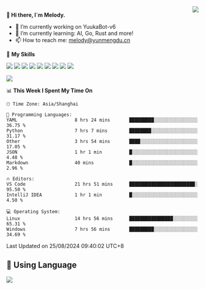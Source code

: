 <a href="#">
  <img align="right" src="https://github-readme-stats.vercel.app/api?username=melodyyuuka&count_private=true&show_icons=true" />
</a>

**👋 Hi there, I`m Melody.**

- 🔭 I’m currently working on YuukaBot-v6
- 🌱 I’m currently learning: AI, Go, Rust and more!
- 📫 How to reach me: melody@yunmengdu.cn

🌟 **My Skills** 

![](https://img.shields.io/badge/-Python-3e74a2?style=flat-square&logo=Python&logoColor=fff)
![](https://img.shields.io/badge/-Java-007396?style=flat-square&logo=OpenJDK&logoColor=fff)
![](https://img.shields.io/badge/-Node.js-339933?style=flat-square&logo=Node.js&logoColor=fff)
![](https://img.shields.io/badge/-Git-f05032?style=flat-square&logo=git&logoColor=fff)
![](https://img.shields.io/badge/-PostgreSQL-4169e1?style=flat-square&logo=PostgreSQL&logoColor=fff)
![](https://img.shields.io/badge/-Rust-000000?style=flat-square&logo=rust&logoColor=fff)
![](https://img.shields.io/badge/-VSCode-007acc?style=flat-square&logo=Visual-Studio-Code&logoColor=fff)
![](https://img.shields.io/badge/-FastAPI-009688?style=flat-square&logo=FastAPI&logoColor=fff)
![](https://img.shields.io/badge/-Linux-000000?style=flat-square&logo=Linux&logoColor=fff)


![](https://wakatime.com/badge/user/fa6dc0e2-47c5-4d2d-ae45-69fec6f2122c.svg)

<!--START_SECTION:waka-->
📊 **This Week I Spent My Time On** 

```text
🕑︎ Time Zone: Asia/Shanghai

💬 Programming Languages: 
YAML                     8 hrs 24 mins       █████████░░░░░░░░░░░░░░░░   36.75 % 
Python                   7 hrs 7 mins        ████████░░░░░░░░░░░░░░░░░   31.17 % 
Other                    3 hrs 54 mins       ████░░░░░░░░░░░░░░░░░░░░░   17.05 % 
JSON                     1 hr 1 min          █░░░░░░░░░░░░░░░░░░░░░░░░    4.48 % 
Markdown                 40 mins             █░░░░░░░░░░░░░░░░░░░░░░░░    2.96 % 

🔥 Editors: 
VS Code                  21 hrs 51 mins      ████████████████████████░   95.50 % 
IntelliJ IDEA            1 hr 1 min          █░░░░░░░░░░░░░░░░░░░░░░░░    4.50 % 

💻 Operating System: 
Linux                    14 hrs 56 mins      ████████████████░░░░░░░░░   65.31 % 
Windows                  7 hrs 56 mins       █████████░░░░░░░░░░░░░░░░   34.69 % 
```


 Last Updated on 25/08/2024 09:40:02 UTC+8
<!--END_SECTION:waka-->

## 🥰 **Using Language**

![](https://github-readme-stats.vercel.app/api/wakatime?username=MelodyYuyuko&layout=compact&hide_border=true)
